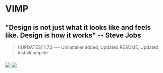 # VIMP
## "Design is not just what it looks like and feels like. Design is how it works" -- Steve Jobs
> [!UPDATES]
> 1.7.2 --- UnInstaller added, Updated README, Updated installcompiler

###

<a href="https://github.com/rhhen122/WikispaceVIMP" ><img src="https://badgen.net/static/Download/Wikispace/blue?icon=github"></a>
<img src="https://badgen.net/static/Open/Source/purple/?icon=awesome">
